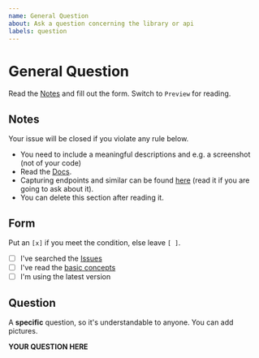 ```yaml
---
name: General Question
about: Ask a question concerning the library or api
labels: question
---
```


# General Question
Read the [Notes](#notes) and fill out the form.
Switch to `Preview` for reading.

## Notes
Your issue will be closed if you violate any rule below.
 - You need to include a meaningful descriptions and e.g. a screenshot (not of your code)
 - Read the [Docs](https://github.com/dilame/instagram-private-api/tree/master/docs).
 - Capturing endpoints and similar can be found [here](https://github.com/dilame/instagram-private-api/blob/master/CONTRIBUTING.md)
 (read it if you are going to ask about it).
 - You can delete this section after reading it.
 
## Form
Put an `[x]` if you meet the condition, else leave `[ ]`.
 - [ ] I've searched the [Issues](https://github.com/dilame/instagram-private-api/issues)
 - [ ] I've read the [basic concepts](https://github.com/dilame/instagram-private-api#basic-concepts)
 - [ ] I'm using the latest version
 
## Question
A **specific** question, so it's understandable to anyone.
You can add pictures.

**YOUR QUESTION HERE**
